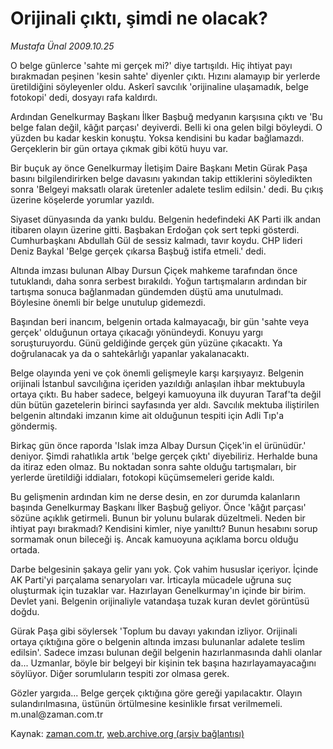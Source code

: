 # Orijinali çıktı, şimdi ne olacak?

*Mustafa Ünal 2009.10.25*

<tr><td class="metin" colspan="2" style="padding-top: 20px; padding-left: 5px; ">O belge günlerce 'sahte mi gerçek mi?' diye tartışıldı. Hiç ihtiyat payı bırakmadan peşinen 'kesin sahte' diyenler çıktı. Hızını alamayıp bir yerlerde üretildiğini söyleyenler oldu. Askerî savcılık 'orijinaline ulaşamadık, belge fotokopi' dedi, dosyayı rafa kaldırdı.</td></tr><tr><td class="metin" colspan="2" style="padding-top: 20px; padding-left: 5px; "><p> Ardından Genelkurmay Başkanı İlker Başbuğ medyanın karşısına çıktı ve 'Bu belge falan değil, kâğıt parçası' deyiverdi. Belli ki ona gelen bilgi böyleydi. O yüzden bu kadar keskin konuştu. Yoksa kendisini bu kadar bağlamazdı. Gerçeklerin bir gün ortaya çıkmak gibi kötü huyu var.
<p>Bir buçuk ay önce Genelkurmay İletişim Daire Başkanı Metin Gürak Paşa basını bilgilendirirken belge davasını yakından takip ettiklerini söyledikten sonra 'Belgeyi maksatlı olarak üretenler adalete teslim edilsin.' dedi. Bu çıkış üzerine köşelerde yorumlar yazıldı. 
<p>Siyaset dünyasında da yankı buldu. Belgenin hedefindeki AK Parti ilk andan itibaren olayın üzerine gitti. Başbakan Erdoğan çok sert tepki gösterdi. Cumhurbaşkanı Abdullah Gül de sessiz kalmadı, tavır koydu. CHP lideri Deniz Baykal 'Belge gerçek çıkarsa Başbuğ istifa etmeli.' dedi.
<p>Altında imzası bulunan Albay Dursun Çiçek mahkeme tarafından önce tutuklandı, daha sonra serbest bırakıldı. Yoğun tartışmaların ardından bir tartışma sonuca bağlanmadan gündemden düştü ama unutulmadı. Böylesine önemli bir belge unutulup gidemezdi. 
<p>Başından beri inancım, belgenin ortada kalmayacağı, bir gün 'sahte veya gerçek' olduğunun ortaya çıkacağı yönündeydi. Konuyu yargı soruşturuyordu. Günü geldiğinde gerçek gün yüzüne çıkacaktı. Ya doğrulanacak ya da o sahtekârlığı yapanlar yakalanacaktı.
<p>Belge olayında yeni ve çok önemli gelişmeyle karşı karşıyayız. Belgenin orijinali İstanbul savcılığına içeriden yazıldığı anlaşılan ihbar mektubuyla ortaya çıktı. Bu haber sadece, belgeyi kamuoyuna ilk duyuran Taraf'ta değil dün bütün gazetelerin birinci sayfasında yer aldı. Savcılık mektuba iliştirilen belgenin altındaki imzanın kime ait olduğunun tespiti için Adli Tıp'a göndermiş.
<p>Birkaç gün önce raporda 'Islak imza Albay Dursun Çiçek'in el ürünüdür.' deniyor. Şimdi rahatlıkla artık 'belge gerçek çıktı' diyebiliriz. Herhalde buna da itiraz eden olmaz. Bu noktadan sonra sahte olduğu tartışmaları, bir yerlerde üretildiği iddiaları, fotokopi küçümsemeleri geride kaldı.
<p>Bu gelişmenin ardından kim ne derse desin, en zor durumda kalanların başında Genelkurmay Başkanı İlker Başbuğ geliyor. Önce 'kâğıt parçası' sözüne açıklık getirmeli. Bunun bir yolunu bularak düzeltmeli. Neden bir ihtiyat payı bırakmadı? Kendisini kimler, niye yanılttı? Bunun hesabını sorup sormamak onun bileceği iş. Ancak kamuoyuna açıklama borcu olduğu ortada.
<p>Darbe belgesinin şakaya gelir yanı yok. Çok vahim hususlar içeriyor. İçinde AK Parti'yi parçalama senaryoları var. İrticayla mücadele uğruna suç oluşturmak için tuzaklar var. Hazırlayan Genelkurmay'ın içinde bir birim. Devlet yani. Belgenin orijinaliyle vatandaşa tuzak kuran devlet görüntüsü doğdu.
<p>Gürak Paşa gibi söylersek 'Toplum bu davayı yakından izliyor. Orijinali ortaya çıktığına göre o belgenin altında imzası bulunanlar adalete teslim edilsin'. Sadece imzası bulunan değil belgenin hazırlanmasında dahli olanlar da... Uzmanlar, böyle bir belgeyi bir kişinin tek başına hazırlayamayacağını söylüyor. Diğer sorumluların tespiti zor olmasa gerek.
<p>Gözler yargıda... Belge gerçek çıktığına göre gereği yapılacaktır. Olayın sulandırılmasına, üstünün örtülmesine kesinlikle fırsat verilmemeli. m.unal@zaman.com.tr<br/></p></p></p></p></p></p></p></p></p></p></p></td></tr>

Kaynak: [zaman.com.tr](http://zaman.com.tr/yazar.do?yazino=907404), [web.archive.org (arşiv bağlantısı)](http://web.archive.org/web/20100109155243/http://zaman.com.tr:80/yazar.do?yazino=907404)
